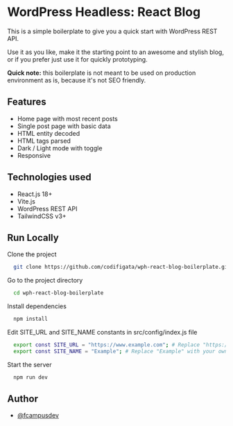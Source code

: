 # WordPress Headless: React Blog

This is a simple boilerplate to give you a quick start with WordPress REST API.

Use it as you like, make it the starting point to an awesome and stylish blog, or if you prefer just use it for quickly prototyping.

**Quick note:** this boilerplate is not meant to be used on production environment as is, because it's not SEO friendly.


## Features

- Home page with most recent posts
- Single post page with basic data
- HTML entity decoded
- HTML tags parsed
- Dark / Light mode with toggle
- Responsive

## Technologies used

- React.js 18+
- Vite.js
- WordPress REST API 
- TailwindCSS v3+

## Run Locally

Clone the project

```bash
  git clone https://github.com/codifigata/wph-react-blog-boilerplate.git
```

Go to the project directory

```bash
  cd wph-react-blog-boilerplate
```

Install dependencies

```bash
  npm install
```

Edit SITE_URL and SITE_NAME constants in src/config/index.js file

```bash
  export const SITE_URL = "https://www.example.com"; # Replace "https://www.example.com" with your own domain
  export const SITE_NAME = "Example"; # Replace "Example" with your own Blog name, this will be used on Header and Footer components
```

Start the server

```bash
  npm run dev
```


## Author

- [@fcampusdev](https://github.com/fcampus)

